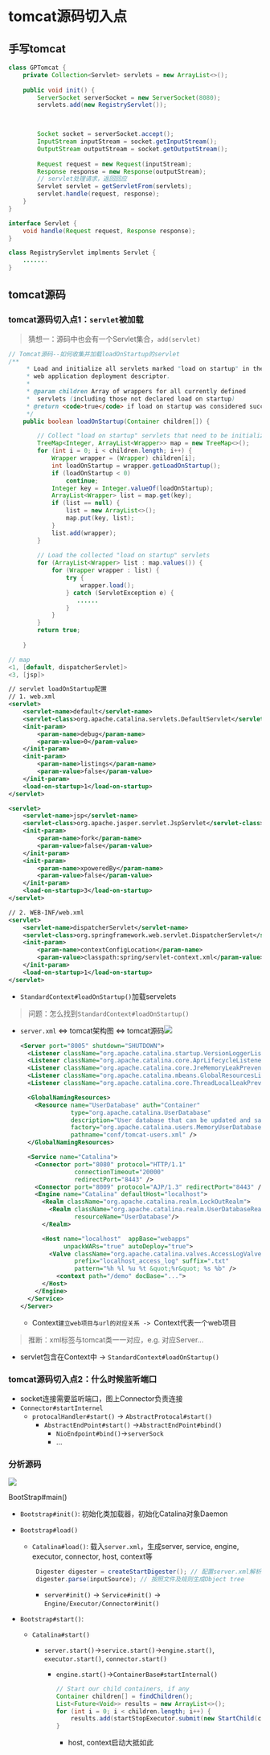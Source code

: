 # tomcat源码切入点

## 手写tomcat

```java
class GPTomcat {
    private Collection<Servlet> servlets = new ArrayList<>();
    
    public void init() {
        ServerSocket serverSocket = new ServerSocket(8080);
        servlets.add(new RegistryServlet());


        
        Socket socket = serverSocket.accept();
        InputStream inputStream = socket.getInputStream();
        OutputStream outputStream = socket.getOutputStream();
        
        Request request = new Request(inputStream);
        Response response = new Response(outputStream);
        // servlet处理请求，返回回应
        Servlet servlet = getServletFrom(servlets);
        servlet.handle(request, response);
    }
}

interface Servlet {
    void handle(Request request, Response response);
}

class RegistryServlet implments Servlet {
    .......
}
```

## tomcat源码

### tomcat源码切入点1：`servlet`被加载

> 猜想一：源码中也会有一个Servlet集合，`add(servlet)`

```java
// Tomcat源码--如何收集并加载loadOnStartup的servlet
/**
     * Load and initialize all servlets marked "load on startup" in the
     * web application deployment descriptor.
     *
     * @param children Array of wrappers for all currently defined
     *  servlets (including those not declared load on startup)
     * @return <code>true</code> if load on startup was considered successful
     */
    public boolean loadOnStartup(Container children[]) {

        // Collect "load on startup" servlets that need to be initialized
        TreeMap<Integer, ArrayList<Wrapper>> map = new TreeMap<>();
        for (int i = 0; i < children.length; i++) {
            Wrapper wrapper = (Wrapper) children[i];
            int loadOnStartup = wrapper.getLoadOnStartup();
            if (loadOnStartup < 0)
                continue;
            Integer key = Integer.valueOf(loadOnStartup);
            ArrayList<Wrapper> list = map.get(key);
            if (list == null) {
                list = new ArrayList<>();
                map.put(key, list);
            }
            list.add(wrapper);
        }
    
        // Load the collected "load on startup" servlets
        for (ArrayList<Wrapper> list : map.values()) {
            for (Wrapper wrapper : list) {
                try {
                    wrapper.load();
                } catch (ServletException e) {
                   ......
                }
            }
        }
        return true;
    
    }

// map
<1, [default, dispatcherServlet]>
<3, [jsp]>
```

```xml
// servlet loadOnStartup配置
// 1. web.xml
<servlet>
    <servlet-name>default</servlet-name>
    <servlet-class>org.apache.catalina.servlets.DefaultServlet</servlet-class>
    <init-param>
        <param-name>debug</param-name>
        <param-value>0</param-value>
    </init-param>
    <init-param>
        <param-name>listings</param-name>
        <param-value>false</param-value>
    </init-param>
    <load-on-startup>1</load-on-startup>
</servlet>

<servlet>
    <servlet-name>jsp</servlet-name>
    <servlet-class>org.apache.jasper.servlet.JspServlet</servlet-class>
    <init-param>
        <param-name>fork</param-name>
        <param-value>false</param-value>
    </init-param>
    <init-param>
        <param-name>xpoweredBy</param-name>
        <param-value>false</param-value>
    </init-param>
    <load-on-startup>3</load-on-startup>
</servlet>

// 2. WEB-INF/web.xml
<servlet>
    <servlet-name>dispatcherServlet</servlet-name>
    <servlet-class>org.springframework.web.servlet.DispatcherServlet</servlet-class>
    <init-param>
        <param-name>contextConfigLocation</param-name>
        <param-value>classpath:spring/servlet-context.xml</param-value>
    </init-param>
    <load-on-startup>1</load-on-startup>
</servlet>
```

- `StandardContext#loadOnStartup()`加载servelets

> 问题：怎么找到`StandardContext#loadOnStartup()`

- `server.xml` <=> tomcat架构图 <=> tomcat源码![](https://github.com/jj2015wing/images/blob/master/tomcat_arch.jpg)

  ```xml
  <Server port="8005" shutdown="SHUTDOWN">
    <Listener className="org.apache.catalina.startup.VersionLoggerListener" />
    <Listener className="org.apache.catalina.core.AprLifecycleListener" SSLEngine="on" />
    <Listener className="org.apache.catalina.core.JreMemoryLeakPreventionListener" />
    <Listener className="org.apache.catalina.mbeans.GlobalResourcesLifecycleListener" />
    <Listener className="org.apache.catalina.core.ThreadLocalLeakPreventionListener" />
  
    <GlobalNamingResources>
      <Resource name="UserDatabase" auth="Container"
                type="org.apache.catalina.UserDatabase"
                description="User database that can be updated and saved"
                factory="org.apache.catalina.users.MemoryUserDatabaseFactory"
                pathname="conf/tomcat-users.xml" />
    </GlobalNamingResources>
  
    <Service name="Catalina">
      <Connector port="8080" protocol="HTTP/1.1"
                 connectionTimeout="20000"
                 redirectPort="8443" />
      <Connector port="8009" protocol="AJP/1.3" redirectPort="8443" />
      <Engine name="Catalina" defaultHost="localhost">
        <Realm className="org.apache.catalina.realm.LockOutRealm">
          <Realm className="org.apache.catalina.realm.UserDatabaseRealm"
                 resourceName="UserDatabase"/>
        </Realm>
  
        <Host name="localhost"  appBase="webapps"
              unpackWARs="true" autoDeploy="true">
          <Valve className="org.apache.catalina.valves.AccessLogValve" directory="logs"
                 prefix="localhost_access_log" suffix=".txt"
                 pattern="%h %l %u %t &quot;%r&quot; %s %b" />
            <context path="/demo" docBase="...">
        </Host>
      </Engine>
    </Service>
  </Server>
  
  ```


  - Context`建立web项目与url的对应关系 -> `Context代表一个web项目

> 推断：xml标签与tomcat类一一对应，e.g. <server>对应Server...

- servlet包含在Context中 -> `StandardContext#loadOnStartup()`

### tomcat源码切入点2：什么时候监听端口

- socket连接需要监听端口，图上Connector负责连接
- `Connector#startInternel`
  - `protocalHandler#start()` -> `AbstractProtocal#start()`
    - `AbstractEndPoint#start()` ->`AbstractEndPoint#bind()`
      - `NioEndpoint#bind()`->`serverSock`
      - ...

### 分析源码

![](https://github.com/jj2015wing/images/blob/master/tomcat_hirarchy.JPG)

BootStrap#main()

- `Bootstrap#init()`: 初始化类加载器，初始化Catalina对象Daemon
- `Bootstrap#load()`
  - `Catalina#load()`: 载入`server.xml`，生成server, service, engine, executor, connector, host, context等

     ```java
      Digester digester = createStartDigester(); // 配置server.xml解析及对象创建规则
      digester.parse(inputSource); // 按照文件及规则生成Object tree
     ```

    - `server#init()` -> `Service#init()` -> `Engine/Executor/Connector#init()`
- `Bootstrap#start()`:

  - `Catalina#start()`

    - `server.start()`->`service.start()`->`engine.start()`, `executor.start()`, `connector.start()`

      - `engine.start()`->`ContainerBase#startInternal()`

        ```java
        // Start our child containers, if any
        Container children[] = findChildren();
        List<Future<Void>> results = new ArrayList<>();
        for (int i = 0; i < children.length; i++) {
            results.add(startStopExecutor.submit(new StartChild(children[i])));
        }
        ```

        - host, context启动大抵如此
